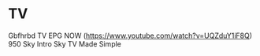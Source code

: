 # TV
Gbfhrbd TV EPG NOW
(https://www.youtube.com/watch?v=UQZduY1iF8Q)
950 Sky Intro
Sky TV Made Simple 
